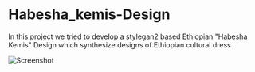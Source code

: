 # Habesha_kemis-Design
In this project we tried to develop a stylegan2 based Ethiopian "Habesha Kemis" Design which synthesize designs of Ethiopian cultural dress.

![Screenshot](fakes000020-min.png)
